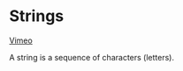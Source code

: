 # Strings

[Vimeo](https://vimeo.com/954334279/dd2abfbdd7#t=308)

A string is a sequence of characters (letters).

```
